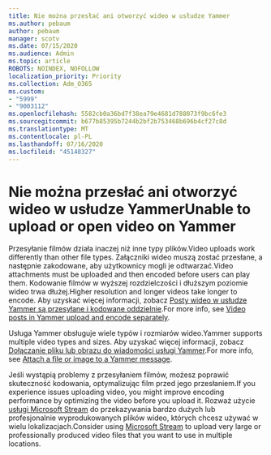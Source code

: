 ```yaml
---
title: Nie można przesłać ani otworzyć wideo w usłudze Yammer
ms.author: pebaum
author: pebaum
manager: scotv
ms.date: 07/15/2020
ms.audience: Admin
ms.topic: article
ROBOTS: NOINDEX, NOFOLLOW
localization_priority: Priority
ms.collection: Adm_O365
ms.custom:
- "5999"
- "9003112"
ms.openlocfilehash: 5582cb0a36bd7f38ea79e4681d788073f9bc6fe3
ms.sourcegitcommit: b677b85395b7244b2bf2b753468b696b4cf27c8d
ms.translationtype: MT
ms.contentlocale: pl-PL
ms.lasthandoff: 07/16/2020
ms.locfileid: "45148327"
---
```

# <a name="unable-to-upload-or-open-video-on-yammer"></a><span data-ttu-id="2d4e9-102">Nie można przesłać ani otworzyć wideo w usłudze Yammer</span><span class="sxs-lookup"><span data-stu-id="2d4e9-102">Unable to upload or open video on Yammer</span></span>

<span data-ttu-id="2d4e9-103">Przesyłanie filmów działa inaczej niż inne typy plików.</span><span class="sxs-lookup"><span data-stu-id="2d4e9-103">Video uploads work differently than other file types.</span></span> <span data-ttu-id="2d4e9-104">Załączniki wideo muszą zostać przesłane, a następnie zakodowane, aby użytkownicy mogli je odtwarzać.</span><span class="sxs-lookup"><span data-stu-id="2d4e9-104">Video attachments must be uploaded and then encoded before users can play them.</span></span> <span data-ttu-id="2d4e9-105">Kodowanie filmów w wyższej rozdzielczości i dłuższym poziomie wideo trwa dłużej.</span><span class="sxs-lookup"><span data-stu-id="2d4e9-105">Higher resolution and longer videos take longer to encode.</span></span> <span data-ttu-id="2d4e9-106">Aby uzyskać więcej informacji, zobacz [Posty wideo w usłudze Yammer są przesyłane i kodowane oddzielnie](https://support.microsoft.com/office/video-posts-in-yammer-upload-and-encode-separately-5b3a348e-3a0a-4c4b-95b1-eabdf245ba25).</span><span class="sxs-lookup"><span data-stu-id="2d4e9-106">For more info, see [Video posts in Yammer upload and encode separately](https://support.microsoft.com/office/video-posts-in-yammer-upload-and-encode-separately-5b3a348e-3a0a-4c4b-95b1-eabdf245ba25).</span></span>   

<span data-ttu-id="2d4e9-107">Usługa Yammer obsługuje wiele typów i rozmiarów wideo.</span><span class="sxs-lookup"><span data-stu-id="2d4e9-107">Yammer supports multiple video types and sizes.</span></span> <span data-ttu-id="2d4e9-108">Aby uzyskać więcej informacji, zobacz [Dołączanie pliku lub obrazu do wiadomości usługi Yammer](https://support.microsoft.com/office/attach-a-file-or-image-to-a-yammer-message-f576d4d1-ad66-4ce4-9c43-46cf75978dbf).</span><span class="sxs-lookup"><span data-stu-id="2d4e9-108">For more info, see [Attach a file or image to a Yammer message](https://support.microsoft.com/office/attach-a-file-or-image-to-a-yammer-message-f576d4d1-ad66-4ce4-9c43-46cf75978dbf).</span></span>   

<span data-ttu-id="2d4e9-109">Jeśli wystąpią problemy z przesyłaniem filmów, możesz poprawić skuteczność kodowania, optymalizując film przed jego przesłaniem.</span><span class="sxs-lookup"><span data-stu-id="2d4e9-109">If you experience issues uploading video, you might improve encoding performance by optimizing the video before you upload it.</span></span> <span data-ttu-id="2d4e9-110">Rozważ użycie [usługi Microsoft Stream](https://docs.microsoft.com/stream/overview) do przekazywania bardzo dużych lub profesjonalnie wyprodukowanych plików wideo, których chcesz używać w wielu lokalizacjach.</span><span class="sxs-lookup"><span data-stu-id="2d4e9-110">Consider using [Microsoft Stream](https://docs.microsoft.com/stream/overview) to upload very large or professionally produced video files that you want to use in multiple locations.</span></span>